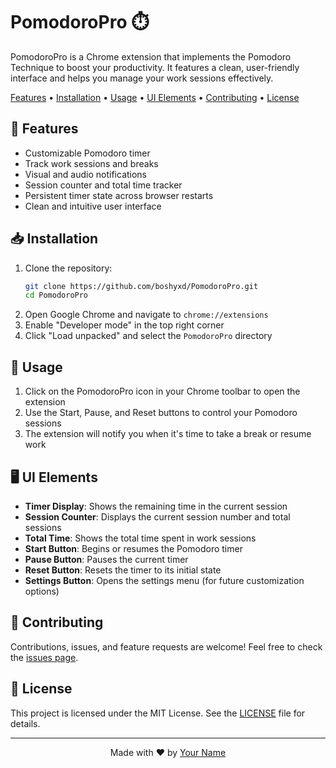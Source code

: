 # PomodoroPro ⏱️

PomodoroPro is a Chrome extension that implements the Pomodoro Technique to boost your productivity. It features a clean, user-friendly interface and helps you manage your work sessions effectively.

[Features](#-features) •
[Installation](#-installation) •
[Usage](#-usage) •
[UI Elements](#-ui-elements) •
[Contributing](#-contributing) •
[License](#-license)

</div>

## 🌟 Features

- Customizable Pomodoro timer
- Track work sessions and breaks
- Visual and audio notifications
- Session counter and total time tracker
- Persistent timer state across browser restarts
- Clean and intuitive user interface

## 📥 Installation

1. Clone the repository:
   ```sh
   git clone https://github.com/boshyxd/PomodoroPro.git
   cd PomodoroPro
   ```
2. Open Google Chrome and navigate to `chrome://extensions`
3. Enable "Developer mode" in the top right corner
4. Click "Load unpacked" and select the `PomodoroPro` directory

## 🚀 Usage

1. Click on the PomodoroPro icon in your Chrome toolbar to open the extension
2. Use the Start, Pause, and Reset buttons to control your Pomodoro sessions
3. The extension will notify you when it's time to take a break or resume work

## 🖥️ UI Elements

- **Timer Display**: Shows the remaining time in the current session
- **Session Counter**: Displays the current session number and total sessions
- **Total Time**: Shows the total time spent in work sessions
- **Start Button**: Begins or resumes the Pomodoro timer
- **Pause Button**: Pauses the current timer
- **Reset Button**: Resets the timer to its initial state
- **Settings Button**: Opens the settings menu (for future customization options)

## 🤝 Contributing

Contributions, issues, and feature requests are welcome! Feel free to check the [issues page](https://github.com/yourusername/PomodoroPro/issues).

## 📄 License

This project is licensed under the MIT License. See the [LICENSE](LICENSE) file for details.

<div align="center">

---

Made with ❤️ by [Your Name](https://github.com/yourusername)

</div>